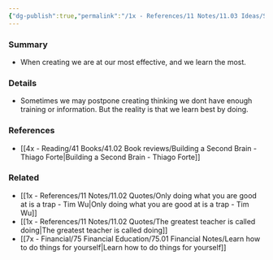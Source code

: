 ```yaml
---
{"dg-publish":true,"permalink":"/1x - References/11 Notes/11.03 Ideas/Shift as much time as possible from consuming to creating/","title":"Shift as much time as possible from consuming to creating","created":"2023-09-15T23:02:37.954+03:00","updated":"2024-02-14T20:18:24.277+03:00"}
---
```



### Summary
- When creating we are at our most effective, and we learn the most.

### Details
- Sometimes we may postpone creating thinking we dont have enough training or information. But the reality is that we learn best by doing.

### References
- [[4x - Reading/41 Books/41.02 Book reviews/Building a Second Brain - Thiago Forte\|Building a Second Brain - Thiago Forte]]

### Related
- [[1x - References/11 Notes/11.02 Quotes/Only doing what you are good at is a trap - Tim Wu\|Only doing what you are good at is a trap - Tim Wu]]
- [[1x - References/11 Notes/11.02 Quotes/The greatest teacher is called doing\|The greatest teacher is called doing]]
- [[7x - Financial/75 Financial Education/75.01 Financial Notes/Learn how to do things for yourself\|Learn how to do things for yourself]]